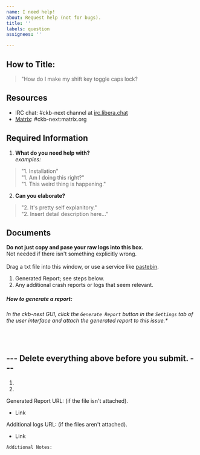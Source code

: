 ```yaml
---
name: I need help!
about: Request help (not for bugs).
title: ''
labels: question
assignees: ''

---
```

## How to Title:
> "How do I make my shift key toggle caps lock?

## Resources
* IRC chat: #ckb-next channel at [irc.libera.chat](https://web.libera.chat/?channels=#ckb-next)
* [Matrix](https://matrix.to/#/#ckb-next:matrix.org): #ckb-next:matrix.org

## Required Information

1. **What do you need help with?** </br>
*examples:*
> "1. Installation" </br>
> "1. Am I doing this right?" </br>
> "1. This weird thing is happening." </br>

2. **Can you elaborate?**
> "2. It's pretty self explanitory." </br>
> "2. Insert detail description here..."


## Documents
**Do not just copy and pase your raw logs into this box.** </br>
Not needed if there isn't something explicitly wrong.</br></br>
Drag a txt file into this window, or use a service like [pastebin](https://pastebin.com/).

1. Generated Report; see steps below.
2. Any additional crash reports or logs that seem relevant.
##### How to generate a report: 
###### In the ckb-next GUI, click the `Generate Report` button in the `Settings` tab of the user interface and attach the generated report to this issue.*

</br>

## --- Delete everything above before you submit. ---
1. 
2.

Generated Report URL: (if the file isn't attached).
* Link

Additional logs URL: (if the files aren't attached).
* Link


```
Additional Notes:


```